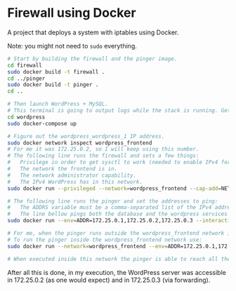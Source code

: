 # Firewall using Docker

A project that deploys a system with iptables using Docker.

Note: you might not need to `sudo` everything.

```bash
# Start by building the firewall and the pinger image.
cd firewall
sudo docker build -t firewall .
cd ../pinger
sudo docker build -t pinger .
cd ..
```

```bash
# Then launch WordPress + MySQL.
# This terminal is going to output logs while the stack is running. Get another one.
cd wordpress
sudo docker-compose up
```

```bash
# Figure out the wordpress_wordpress_1 IP address.
sudo docker network inspect wordpress_frontend
# For me it was 172.25.0.2, so I will keep using this number.
# The following line runs the firewall and sets a few things:
#   Privilege in order to get sysctl to work (needed to enable IPv4 forwarding).
#   The network the frontend is in.
#   The network administrator capability.
#   The IPv4 WordPress has in this network.
sudo docker run --privileged --network=wordpress_frontend --cap-add=NET_ADMIN --env=WORDPRESS_IP=172.25.0.2 --interactive --tty firewall bash

# The following line runs the pinger and set the addresses to ping:
#   The ADDRS variable must be a comma-separated list of the IPv4 addresses to ping
#   The line bellow pings both the database and the wordpress services and also pings the firewall
sudo docker run --env=ADDR=172.25.0.1,172.25.0.2,172.25.0.3 --interactive --tty pinger bash 

# For me, when the pinger runs outside the wordpress_frontend network it fails to reach both wordpress and firewall but is able to reach the database (which seems wrong)
# To run the pinger inside the wordpress_frontend network use:
sudo docker run --network=wordpress_frontend --env=ADDR=172.25.0.1,172.25.0.2,172.25.0.3 --interactive --tty pinger bash 

# When executed inside this network the pinger is able to reach all the three tested addresses

```

After all this is done, in my execution, the WordPress server was accessible in 172.25.0.2 (as one would expect) and in 172.25.0.3 (via forwarding).
